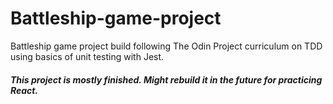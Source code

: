 # Battleship-game-project

Battleship game project build following The Odin Project curriculum on TDD using basics of unit testing with Jest.

##### This project is mostly finished. Might rebuild it in the future for practicing React.
